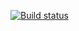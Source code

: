 [![Build status](https://ci.appveyor.com/api/projects/status/bqu2yja1ue0bc02y?svg=true)](https://ci.appveyor.com/project/PunisherFromHell/hwapici)
